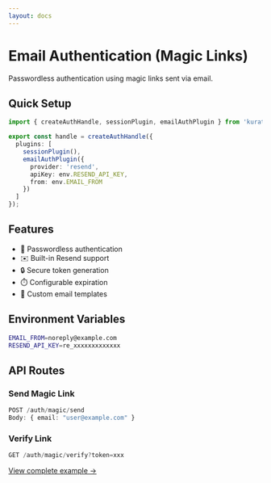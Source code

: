 ```yaml
---
layout: docs
---
```


# Email Authentication (Magic Links)

Passwordless authentication using magic links sent via email.

## Quick Setup

```typescript
import { createAuthHandle, sessionPlugin, emailAuthPlugin } from 'kuratchi-sdk/auth';

export const handle = createAuthHandle({
  plugins: [
    sessionPlugin(),
    emailAuthPlugin({
      provider: 'resend',
      apiKey: env.RESEND_API_KEY,
      from: env.EMAIL_FROM
    })
  ]
});
```

## Features

- 🔗 Passwordless authentication
- ✉️ Built-in Resend support
- 🔒 Secure token generation
- ⏱️ Configurable expiration
- 🎨 Custom email templates

## Environment Variables

```bash
EMAIL_FROM=noreply@example.com
RESEND_API_KEY=re_xxxxxxxxxxxxx
```

## API Routes

### Send Magic Link
```typescript
POST /auth/magic/send
Body: { email: "user@example.com" }
```

### Verify Link
```typescript
GET /auth/magic/verify?token=xxx
```

[View complete example →](/docs/auth/examples/simple)
